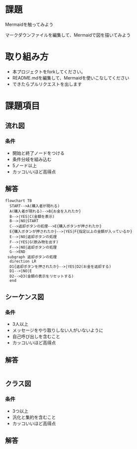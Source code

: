 # 課題
Mermaidを触ってみよう

マークダウンファイルを編集して、Mermaidで図を描いてみよう

# 取り組み方
* 本プロジェクトをforkしてください。
* README.mdを編集して、Mermaidを使いこなしてください
* できたらプルリクエストを出します

# 課題項目
## 流れ図
### 条件
- 開始と終了ノードをつける
- 条件分岐を組み込む
- 5ノード以上
- カッコいいほど高得点

## 解答
```mermaid
flowchart TB
  START-->A(購入者が現れる)
  A(購入者が現れる)-->B{お金を入れたか}
  B-->|YES|C(金額を表示)
  B-->|NO|START
  C-->返却ボタンの処理-->E{購入ボタンが押されたか}
  E{購入ボタンが押されたか}-->|YES|F{指定以上の金額が入っているか}
  E-->|NO|返却ボタンの処理
  F-->|YES|G(飲み物を出す)
  F-->|NO|返却ボタンの処理
  G-->END
 subgraph 返却ボタンの処理
  direction LR
  D1{返却ボタンを押されたか}-->|YES|D2(お金を返却する)
  D1-->|NO|E
  D2-->D3(金額の表示をリセットする)
  end
```

## シーケンス図
### 条件
- 3人以上
- メッセージをやり取りしない人がいないように
- 自己呼び出しを含むこと
- カッコいいほど高得点

## 解答
```mermaid
```

## クラス図

### 条件
- 3つ以上
- 汎化と集約を含むこと
- カッコいいほど高得点

## 解答
